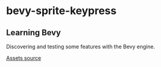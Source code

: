 # bevy-sprite-keypress

## Learning Bevy
Discovering and testing some features with the Bevy engine.

[Assets source](https://github.com/bevyengine/bevy/tree/latest/examples#examples)
